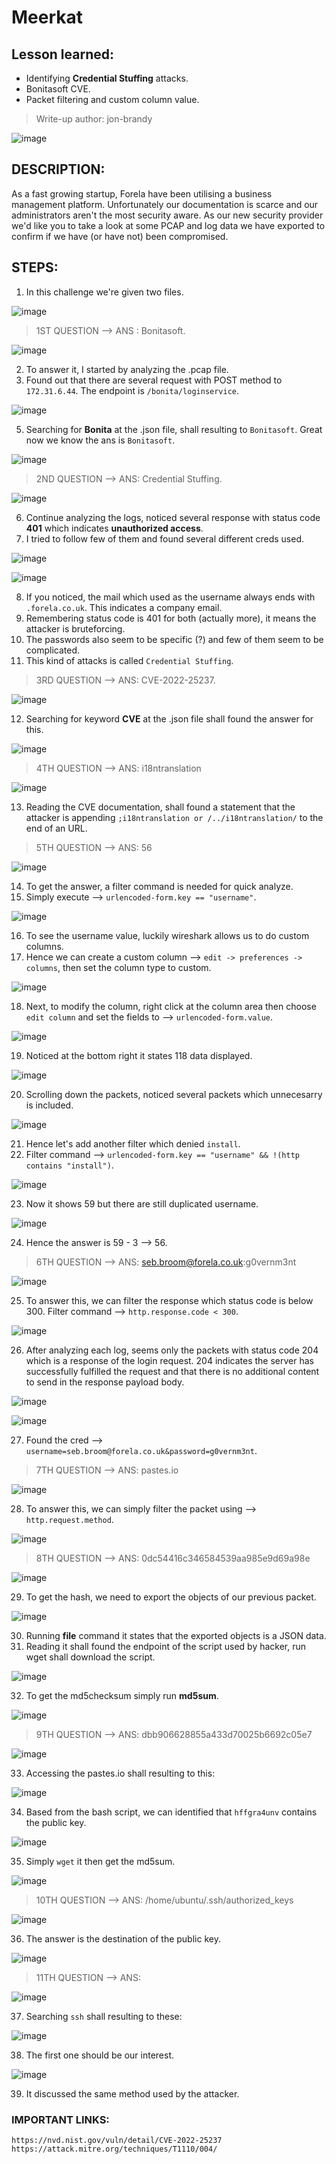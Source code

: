 # Meerkat

## Lesson learned:
- Identifying **Credential Stuffing** attacks.
- Bonitasoft CVE.
- Packet filtering and custom column value.

> Write-up author: jon-brandy

![image](https://github.com/jon-brandy/hackthebox/assets/70703371/860f1cb2-71d0-48c5-bb58-9cf4d6155baa)


## DESCRIPTION:
As a fast growing startup, Forela have been utilising a business management platform. 
Unfortunately our documentation is scarce and our administrators aren't the most security aware. 
As our new security provider we'd like you to take a look at some PCAP and log data we have exported to confirm if we have (or have not) been compromised.

## STEPS:
1. In this challenge we're given two files.

![image](https://github.com/jon-brandy/hackthebox/assets/70703371/317a7617-95f3-4020-8255-a3676d20bec2)


> 1ST QUESTION --> ANS : Bonitasoft.

![image](https://github.com/jon-brandy/hackthebox/assets/70703371/633d94c8-2997-4a84-9322-8728099a8d4d)


2. To answer it, I started by analyzing the .pcap file.
3. Found out that there are several request with POST method to `172.31.6.44`. The endpoint is `/bonita/loginservice`.

![image](https://github.com/jon-brandy/hackthebox/assets/70703371/58833602-a454-4e6b-a30c-6c97080f7369)


5. Searching for **Bonita** at the .json file, shall resulting to `Bonitasoft`. Great now we know the ans is `Bonitasoft`.


![image](https://github.com/jon-brandy/hackthebox/assets/70703371/3034bbfd-bbfc-4212-9836-1b942ef56356)


> 2ND QUESTION --> ANS: Credential Stuffing.

![image](https://github.com/jon-brandy/hackthebox/assets/70703371/ec6d3311-5945-4c30-a9f9-c011c290035c)


6. Continue analyzing the logs, noticed several response with status code **401** which indicates **unauthorized access**.
7. I tried to follow few of them and found several different creds used.

![image](https://github.com/jon-brandy/hackthebox/assets/70703371/7d8c3782-3076-42d3-a6b5-a912ddec0d8a)


![image](https://github.com/jon-brandy/hackthebox/assets/70703371/d5abd805-6e65-42f5-8956-c72436d4d100)


8. If you noticed, the mail which used as the username always ends with `.forela.co.uk`. This indicates a company email.
9. Remembering status code is 401 for both (actually more), it means the attacker is bruteforcing.
10. The passwords also seem to be specific (?) and few of them seem to be complicated.
11. This kind of attacks is called `Credential Stuffing`.


> 3RD QUESTION --> ANS: CVE-2022-25237.

![image](https://github.com/jon-brandy/hackthebox/assets/70703371/0cc41dd3-2c10-4ec4-87fd-2fc195ccb627)


12. Searching for keyword **CVE** at the .json file shall found the answer for this.

![image](https://github.com/jon-brandy/hackthebox/assets/70703371/947e6bb3-1889-480c-81ff-f98da273b357)



> 4TH QUESTION --> ANS: i18ntranslation

![image](https://github.com/jon-brandy/hackthebox/assets/70703371/9b7642b5-815a-4e01-8d42-8c6a630ff50a)


13. Reading the CVE documentation, shall found a statement that the attacker is appending `;i18ntranslation or /../i18ntranslation/` to the end of an URL.


> 5TH QUESTION --> ANS: 56

![image](https://github.com/jon-brandy/hackthebox/assets/70703371/c3e0450c-c31d-4693-a40a-b73baab13a37)


14. To get the answer, a filter command is needed for quick analyze.
15. Simply execute --> `urlencoded-form.key == "username"`.

![image](https://github.com/jon-brandy/hackthebox/assets/70703371/1cafdb73-f1e5-4f78-a295-81109b3c916a)


16. To see the username value, luckily wireshark allows us to do custom columns.
17. Hence we can create a custom column --> `edit -> preferences -> columns`, then set the column type to custom.

![image](https://github.com/jon-brandy/hackthebox/assets/70703371/2450c106-ca85-42ce-a3d5-900f1efa1320)


18. Next, to modify the column, right click at the column area then choose `edit column` and set the fields to --> `urlencoded-form.value`.

![image](https://github.com/jon-brandy/hackthebox/assets/70703371/7748be57-7733-4eee-a154-dab256532790)


19. Noticed at the bottom right it states 118 data displayed.

![image](https://github.com/jon-brandy/hackthebox/assets/70703371/73094f81-e60f-488d-8441-70e7273f5e11)


20. Scrolling down the packets, noticed several packets which unnecesarry is included.

![image](https://github.com/jon-brandy/hackthebox/assets/70703371/b07bf323-3b69-46af-8eaa-96a07f89090e)


21. Hence let's add another filter which denied `install`.
22. Filter command --> `urlencoded-form.key == "username" && !(http contains "install")`.

![image](https://github.com/jon-brandy/hackthebox/assets/70703371/5a4083b4-f3ee-460f-8b8e-1ce28c7a6ee2)


23. Now it shows 59 but there are still duplicated username.

![image](https://github.com/jon-brandy/hackthebox/assets/70703371/9b85f32c-c9e8-4853-a90d-1e95f2c886b0)


24. Hence the answer is 59 - 3 --> 56.

> 6TH QUESTION --> ANS: seb.broom@forela.co.uk:g0vernm3nt

![image](https://github.com/jon-brandy/hackthebox/assets/70703371/a082e00a-fee4-4836-89a8-7948ad0238de)


25. To answer this, we can filter the response which status code is below 300. Filter command --> `http.response.code < 300`.

![image](https://github.com/jon-brandy/hackthebox/assets/70703371/6b72c169-87c9-4aa9-886a-0ee980fb440a)


26. After analyzing each log, seems only the packets with status code 204 which is a response of the login request. 204 indicates the server has successfully fulfilled the request and that there is no additional content to send in the response payload body.

![image](https://github.com/jon-brandy/hackthebox/assets/70703371/273c09ff-bc18-4c0f-b5f4-922b21665150)


![image](https://github.com/jon-brandy/hackthebox/assets/70703371/3edb78c7-4bee-435f-9448-36e2cf4fbbb1)


27. Found the cred --> `username=seb.broom@forela.co.uk&password=g0vernm3nt`.


> 7TH QUESTION --> ANS: pastes.io

![image](https://github.com/jon-brandy/hackthebox/assets/70703371/c6abcaa5-5571-4df8-8d67-5762ac50a52c)


28. To answer this, we can simply filter the packet using --> `http.request.method`.

![image](https://github.com/jon-brandy/hackthebox/assets/70703371/3cfc4e39-daed-47a5-9271-4530c871c6a4)


> 8TH QUESTION --> ANS: 0dc54416c346584539aa985e9d69a98e

![image](https://github.com/jon-brandy/hackthebox/assets/70703371/d5ed6fb7-ac2e-47bd-b693-a48da008eed1)


29. To get the hash, we need to export the objects of our previous packet.

![image](https://github.com/jon-brandy/hackthebox/assets/70703371/eea286b6-0b0f-4074-8d34-95f7c3a4cb7d)


30. Running **file** command it states that the exported objects is a JSON data.
31. Reading it shall found the endpoint of the script used by hacker, run wget shall download the script.

![image](https://github.com/jon-brandy/hackthebox/assets/70703371/9de08475-1899-45ff-925e-23402d4cacd9)


32. To get the md5checksum simply run **md5sum**.

![image](https://github.com/jon-brandy/hackthebox/assets/70703371/1df562b2-302c-47cb-9d2f-e51c6057f881)


> 9TH QUESTION --> ANS: dbb906628855a433d70025b6692c05e7

![image](https://github.com/jon-brandy/hackthebox/assets/70703371/c85d9716-5f52-4e87-88dc-aed615f641a8)


33. Accessing the pastes.io shall resulting to this:

![image](https://github.com/jon-brandy/hackthebox/assets/70703371/ed05bbff-f1be-4ef4-a713-42b092255d0f)


34. Based from the bash script, we can identified that `hffgra4unv` contains the public key.

![image](https://github.com/jon-brandy/hackthebox/assets/70703371/59441f05-fadc-4ef3-a5d4-0b00aa29f995)


35. Simply `wget` it then get the md5sum.

![image](https://github.com/jon-brandy/hackthebox/assets/70703371/27b045a1-fcc4-4fed-83c3-952032bec332)


> 10TH QUESTION --> ANS: /home/ubuntu/.ssh/authorized_keys

![image](https://github.com/jon-brandy/hackthebox/assets/70703371/ed956922-19d9-42ae-8760-d4814197e955)


36. The answer is the destination of the public key.

![image](https://github.com/jon-brandy/hackthebox/assets/70703371/b9580b7e-897e-4308-91ff-0c977443f74e)


> 11TH QUESTION --> ANS:

![image](https://github.com/jon-brandy/hackthebox/assets/70703371/d2d19336-38b0-4409-8b2a-aafa68f3d810)


37. Searching `ssh` shall resulting to these:

![image](https://github.com/jon-brandy/hackthebox/assets/70703371/220d379e-205f-42ae-a56a-8876d054ba03)


38. The first one should be our interest.

![image](https://github.com/jon-brandy/hackthebox/assets/70703371/e49d3285-e0b2-408a-8cac-f505f927e4d4)


39. It discussed the same method used by the attacker.

### IMPORTANT LINKS:

```
https://nvd.nist.gov/vuln/detail/CVE-2022-25237
https://attack.mitre.org/techniques/T1110/004/
```
